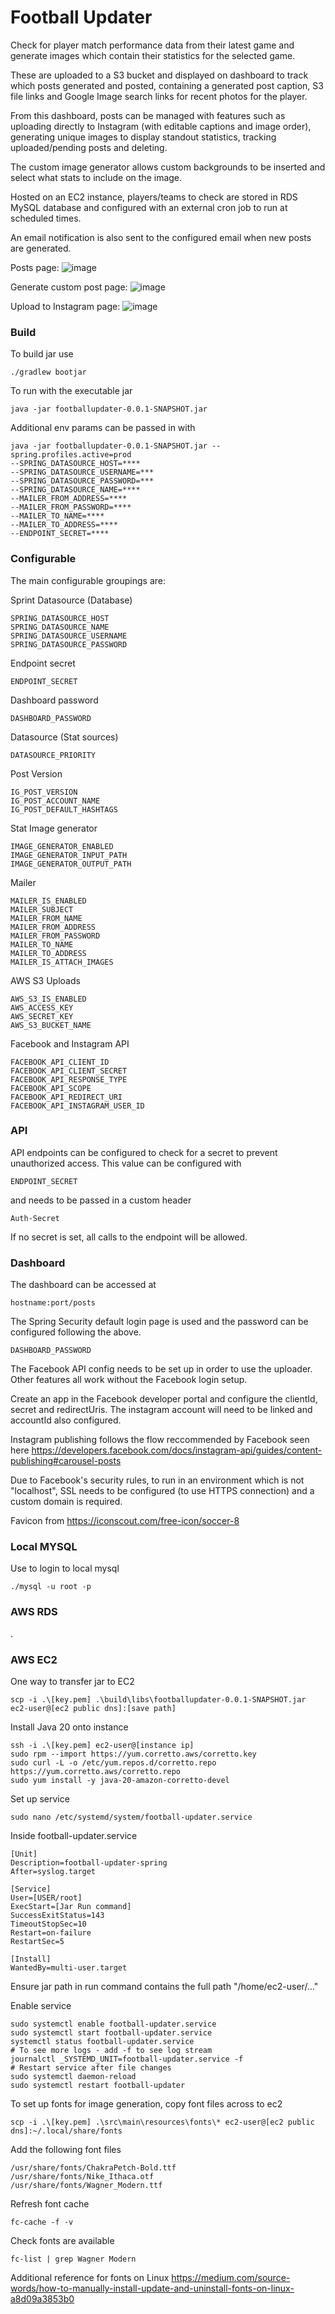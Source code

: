 # Football Updater

Check for player match performance data from their latest game and generate images which contain their statistics for the selected game.

These are uploaded to a S3 bucket and displayed on dashboard to track which posts generated and posted, containing a generated post caption, S3 file links and Google Image search links for recent photos for the player.

From this dashboard, posts can be managed with features such as uploading directly to Instagram (with editable captions and image order), generating unique images to display standout statistics, tracking uploaded/pending posts and deleting.

The custom image generator allows custom backgrounds to be inserted and select what stats to include on the image.

Hosted on an EC2 instance, players/teams to check are stored in RDS MySQL database and configured with an external cron job to run at scheduled times.

An email notification is also sent to the configured email when new posts are generated.

Posts page: 
    ![image](https://github.com/This-Is-Ko/football-updater/assets/52279273/e0eced21-642f-42e5-ac63-d3613b827b8b)

Generate custom post page: 
    ![image](https://github.com/This-Is-Ko/football-updater/assets/52279273/90e5a368-9831-4777-a36a-c8e4e658f605)

Upload to Instagram page:
    ![image](https://github.com/This-Is-Ko/football-updater/assets/52279273/136ff159-ddf6-4e9f-bf3a-f437b95f8556)


### Build
To build jar use 
    
    ./gradlew bootjar

To run with the executable jar

    java -jar footballupdater-0.0.1-SNAPSHOT.jar

Additional env params can be passed in with

    java -jar footballupdater-0.0.1-SNAPSHOT.jar --spring.profiles.active=prod
    --SPRING_DATASOURCE_HOST=****
    --SPRING_DATASOURCE_USERNAME=***
    --SPRING_DATASOURCE_PASSWORD=***
    --SPRING_DATASOURCE_NAME=****
    --MAILER_FROM_ADDRESS=****
    --MAILER_FROM_PASSWORD=****
    --MAILER_TO_NAME=****
    --MAILER_TO_ADDRESS=****
    --ENDPOINT_SECRET=****

### Configurable

The main configurable groupings are:

Sprint Datasource (Database)

    SPRING_DATASOURCE_HOST
    SPRING_DATASOURCE_NAME
    SPRING_DATASOURCE_USERNAME
    SPRING_DATASOURCE_PASSWORD

Endpoint secret

    ENDPOINT_SECRET

Dashboard password

    DASHBOARD_PASSWORD

Datasource (Stat sources)

    DATASOURCE_PRIORITY

Post Version

    IG_POST_VERSION
    IG_POST_ACCOUNT_NAME
    IG_POST_DEFAULT_HASHTAGS

Stat Image generator
    
    IMAGE_GENERATOR_ENABLED
    IMAGE_GENERATOR_INPUT_PATH
    IMAGE_GENERATOR_OUTPUT_PATH

Mailer

    MAILER_IS_ENABLED
    MAILER_SUBJECT
    MAILER_FROM_NAME
    MAILER_FROM_ADDRESS
    MAILER_FROM_PASSWORD
    MAILER_TO_NAME
    MAILER_TO_ADDRESS
    MAILER_IS_ATTACH_IMAGES

AWS S3 Uploads

    AWS_S3_IS_ENABLED
    AWS_ACCESS_KEY
    AWS_SECRET_KEY
    AWS_S3_BUCKET_NAME

Facebook and Instagram API

    FACEBOOK_API_CLIENT_ID
    FACEBOOK_API_CLIENT_SECRET
    FACEBOOK_API_RESPONSE_TYPE
    FACEBOOK_API_SCOPE
    FACEBOOK_API_REDIRECT_URI
    FACEBOOK_API_INSTAGRAM_USER_ID

### API

API endpoints can be configured to check for a secret to prevent unauthorized access. This value can be configured with 

    ENDPOINT_SECRET

and needs to be passed in a custom header

    Auth-Secret

If no secret is set, all calls to the endpoint will be allowed.

### Dashboard

The dashboard can be accessed at

    hostname:port/posts

The Spring Security default login page is used and the password can be configured following the above.

    DASHBOARD_PASSWORD

The Facebook API config needs to be set up in order to use the uploader. Other features all work without the Facebook login setup.

Create an app in the Facebook developer portal and configure the clientId, secret and redirectUris. The instagram account will need to be linked and accountId also configured.

Instagram publishing follows the flow reccommended by Facebook seen here https://developers.facebook.com/docs/instagram-api/guides/content-publishing#carousel-posts

Due to Facebook's security rules, to run in an environment which is not "localhost", SSL needs to be configured (to use HTTPS connection) and a custom domain is required. 

Favicon from https://iconscout.com/free-icon/soccer-8


### Local MYSQL

Use to login to local mysql

    ./mysql -u root -p

### AWS RDS

.

### AWS EC2

One way to transfer jar to EC2

    scp -i .\[key.pem] .\build\libs\footballupdater-0.0.1-SNAPSHOT.jar ec2-user@[ec2 public dns]:[save path]

Install Java 20 onto instance

    ssh -i .\[key.pem] ec2-user@[instance ip]
    sudo rpm --import https://yum.corretto.aws/corretto.key
    sudo curl -L -o /etc/yum.repos.d/corretto.repo https://yum.corretto.aws/corretto.repo
    sudo yum install -y java-20-amazon-corretto-devel

Set up service

    sudo nano /etc/systemd/system/football-updater.service

Inside football-updater.service

    [Unit]
    Description=football-updater-spring
    After=syslog.target
    
    [Service]
    User=[USER/root]
    ExecStart=[Jar Run command]
    SuccessExitStatus=143
    TimeoutStopSec=10
    Restart=on-failure
    RestartSec=5
    
    [Install]
    WantedBy=multi-user.target

Ensure jar path in run command contains the full path "/home/ec2-user/..."

Enable service

    sudo systemctl enable football-updater.service
    sudo systemctl start football-updater.service
    systemctl status football-updater.service
    # To see more logs - add -f to see log stream
    journalctl _SYSTEMD_UNIT=football-updater.service -f
    # Restart service after file changes
    sudo systemctl daemon-reload
    sudo systemctl restart football-updater

To set up fonts for image generation, copy font files across to ec2

    scp -i .\[key.pem] .\src\main\resources\fonts\* ec2-user@[ec2 public dns]:~/.local/share/fonts

Add the following font files

    /usr/share/fonts/ChakraPetch-Bold.ttf
    /usr/share/fonts/Nike_Ithaca.otf
    /usr/share/fonts/Wagner_Modern.ttf

Refresh font cache

    fc-cache -f -v

Check fonts are available

    fc-list | grep Wagner Modern

Additional reference for fonts on Linux https://medium.com/source-words/how-to-manually-install-update-and-uninstall-fonts-on-linux-a8d09a3853b0

